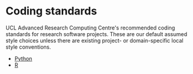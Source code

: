# Coding standards

UCL Advanced Research Computing Centre's recommended coding standards for research software projects.
These are our default assumed style choices unless there are existing project- or domain-specific local style conventions.

  * [Python](python)
  * [R](r)
